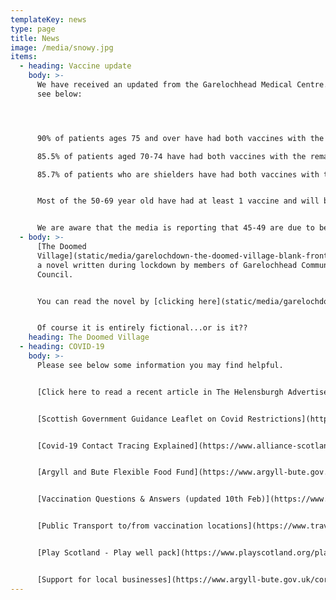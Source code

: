 ```yaml
---
templateKey: news
type: page
title: News
image: /media/snowy.jpg
items:
  - heading: Vaccine update
    body: >-
      We have received an updated from the Garelochhead Medical Centre. Please
      see below:




      90% of patients ages 75 and over have had both vaccines with the remainder booked for a future appt to have their 2nd dose

      85.5% of patients aged 70-74 have had both vaccines with the remainder booked for a future appt to have their 2nd dose.

      85.7% of patients who are shielders have had both vaccines with the remainder booked for a future appt to have their 2nd dose


      Most of the 50-69 year old have had at least 1 vaccine and will be contacted when the time comes for their 2nd vaccine.


      We are aware that the media is reporting that 45-49 are due to be vaccinated.  We are not at that stage yet, it would be very helpful if ANYONE under the age of 50,   DOES NOT contact the surgery to query this.  We will be calling patients when the time comes for these clinics to be arranged.
  - body: >-
      [The Doomed
      Village](static/media/garelochdown-the-doomed-village-blank-front.pdf) is
      a novel written during lockdown by members of Garelochhead Community
      Council. 


      You can read the novel by [clicking here](static/media/garelochdown-the-doomed-village-blank-front.pdf) and we really hope you enjoy it. 


      Of course it is entirely fictional...or is it??
    heading: The Doomed Village
  - heading: COVID-19
    body: >-
      Please see below some information you may find helpful.


      [Click here to read a recent article in The Helensburgh Advertiser](https://www.helensburghadvertiser.co.uk/news/19179120.garelochhead-community-councils-message-thanks-villages-litter-heroes/)


      [Scottish Government Guidance Leaflet on Covid Restrictions](https://www.gov.scot/binaries/content/documents/govscot/publications/factsheet/2021/01/coronavirus-covid-19-stay-at-home-infographic/documents/stay-at-home-infographic/stay-at-home-infographic/govscot%3Adocument/Stay%2Bat%2BHome%2Binfographic%2B-%2B19%2BJanuary%2B2021.pdf)


      [Covid-19 Contact Tracing Explained](https://www.alliance-scotland.org.uk/blog/news/covid-19-contact-tracing-explained/)


      [Argyll and Bute Flexible Food Fund](https://www.argyll-bute.gov.uk/forms/flexible-food-fund)


      [Vaccination Questions & Answers (updated 10th Feb)](https://www.argyll-bute.gov.uk/vaccination-questions-and-answers)


      [Public Transport to/from vaccination locations](https://www.travelinescotland.com/vaccination)


      [Play Scotland - Play well pack](https://www.playscotland.org/play-well-pack/)


      [Support for local businesses](https://www.argyll-bute.gov.uk/coronavirus-information-businesses)
---
```

